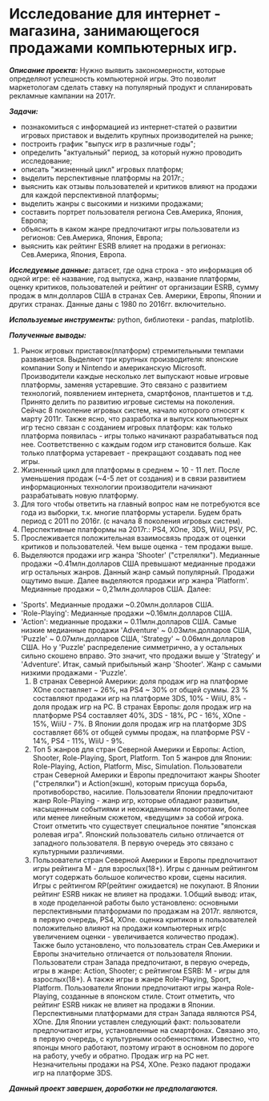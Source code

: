 # **Исследование для интернет - магазина, занимающегося продажами компьютерных игр.** 

***Описание проекта:*** 
Нужно выявить закономерности, которые определяют успешность компьютерной игры. Это позволит маркетологам сделать ставку на популярный продукт и спланировать рекламные кампании на 2017г.

***Задачи:***
  - познакомиться с информацией из интернет-статей о развитии игровых приставок и выделить крупных производителей на рынке;
  - построить график "выпуск игр в различные годы";
  - определить "актуальный" период, за который нужно проводить исследование;
  - описать "жизненный цикл" игровых платформ;
  - выделить перспективные платформы на 2017г.;
  - выяснить как отзывы пользователей и критиков влияют на продажи для каждой перспективной платформы;
  - выделить жанры с высокими и низкими продажами;
  - составить портрет пользователя региона Сев.Америка, Япония, Европа;
  - объяснить в каком жанре предпочитают игры пользователи из регионов: Сев.Америка, Япония, Европа;
  - выяснить как рейтинг ESRB влияет на продажи в регионах: Сев.Америка, Япония, Европа.
  
***Исследуемые данные:***
датасет, где одна строка - это информация об одной игре: её название, год выпуска, жанр, название платформы, оценку критиков, пользователей и рейтинг от организации ESRB, сумму продаж в млн.долларов США в странах Сев. Америки, Европы, Японии и других странах. Данные даны с 1980 по 2016гг. включительно.

***Используемые инструменты:*** python, библиотеки - pandas, matplotlib.

***Полученные выводы:***
  1.  Рынок игровых приставок(платформ) стремительными темпами развивается. Выделяют три крупных производителя: японские компании Sony и Nintendo и американскую Microsoft. Производители каждые несколько лет выпускают новые игровые платформы, заменяя устаревшие. Это связано с развитием технологий, появлением интернета, смартфонов, плантшетов и т.д. Принято делить по развитию игровые системы на поколения. Сейчас 8 поколение игровых систем, начало которого относят к марту 2011г.
  Также ясно, что разработка и выпуск компьютерных игр тесно связан с созданием игровых платформ: как только платформа появилась - игры только начинают разрабатываться под нее. Соответственно с каждым годом игр становится больше. Как только платформа устаревает - прекращают создавать под нее игры.
  1.   Жизненный цикл для платформы в среднем ~ 10 - 11 лет. После уменьшения продаж (~4-5 лет от создания) и в связи развитием информационных технологии производители начинают разрабатывать новую платформу.
  1. Для того чтобы ответить на главный вопрос нам не потребуются все года из выборки, т.к. многие платформы устарели. Будем брать период с 2011 по 2016г. (с начала 8 поколения игровых систем).
  1. Перспективные платформы на 2017г.: PS4, XOne, 3DS, WiiU, PSV, PC.
  1. Прослеживается положительная взаимосвязь продаж от оценки критиков и пользователей. Чем выше оценка - тем продажи выше.
  1. Выделяются продажи игр жанра 'Shooter' ("стрелялки"). Медианные продажи ~0.41млн.долларов США превышают медианные продажи игр остальных жанров.  Данный жанр самый популярный. Продажи ощутимо выше.
Далее выделяются продажи игр жанра 'Platform'. Медианные продажи ~ 0,21млн.долларов США.
Далее:
- 'Sports'. Медианные продажи ~0.20млн.долларов США. 
- 'Role-Playing': Медианные продажи ~0.16млн.долларов США.
- 'Action': медианные продажи ~ 0.11млн.долларов США.
Самые низкие медианные продажи 'Adventure' ~ 0.03млн.долларов США, 'Puzzle' ~ 0.07млн.долларов США, 'Strategy' ~ 0.06млн.долларов США. Но у 'Puzzle' распределение симметрично, а у остальных сильно скошено вправо. Это значит, что продажи выше у 'Strategy' и 'Adventure'. Итак, самый прибыльный жанр 'Shooter'. Жанр с самыми низкими продажами - 'Puzzle'.
  1. В странах Северной Америки: доля продаж игр на платформе XOne составляет ~ 26%, на PS4 ~ 30% от общей суммы. 23 % составляют продажи игр на платформе 3DS, 10% - WiiU, 8% - доля продаж игр на PC.
В странах Европы: доля продаж игр на платформе PS4 составляет 40%, 3DS - 18%, PC - 16%, XOne - 15%, WiiU - 7%.
В Японии доля продаж игр на платформе 3DS составляет 66% от общей суммы продаж, на платформе PSV - 14%, PS4 - 11%, WiiU - 9%.
  1. Топ 5 жанров для стран Северной Америки и Европы: Action, Shooter, Role-Playing, Sport, Platform.
Топ 5 жанров для Японии: Role-Playing, Action, Platform, Misc, Simulation.
Пользователи стран Северной Америки и Европы предпочитают жанры Shooter ("стрелялки") и Action(экшн), которым присуща борьба, противоборство, насилие.
Пользователи Японии предпочитают жанр Role-Playing - жанр игр, которые обладают развитым, насыщенным событиями и неожиданными поворотами, более или менее линейным сюжетом, «ведущим» за собой игрока. Стоит отметить что существует специальное понятие "японская ролевая игра".
Японский пользователь сильно отличается от западного пользователя. В первую очередь это связано с культурными различиями.
  1. Пользователи стран Северной Америки и Европы предпочитают игры рейтинга М - для взрослых(18+). Игры с данным рейтингом могут содержать большое количество крови, сцены насилия. Игры с рейтингом RP(рейтинг ожидается) не покупают. В Японии рейтинг ESRB никак не влияет на продажи.
  1.Общий вывод: 
  итак, в ходе проделанной работы было установлено:
основными перспективными платформами по продажам на 2017г. являются, в первую очередь, PS4, XOne.
оценка критиков и пользователей положительно влияют на продажи компьютерных игр(с увеличением оценки - увеличивается количество продаж). Также было установлено, что пользователь стран Сев.Америки и Европы значительно отличается от пользователя Японии.
Пользователи стран Запада предпочитают, в первую очередь, игры в жанре: Action, Shooter; с рейтингом ESRB: M - игры для взрослых(18+). А также игры в жанре Role-Playing, Sport, Platform.
Пользователи Японии предпочитают игры жанра Role-Playing, созданные в японском стиле. Стоит отметить, что рейтинг ESRB никак не влияет на продажи в Японии.
Перспективными платформами для стран Запада являются PS4, XOne.
Для Японии уставлен следующий факт: пользователи предпочитают игры, установленные на смартфонах. Связано это, в первую очередь, с культурными особенностями. Известно, что японцы много работают, поэтому играют в основном по дороге на работу, учебу и обратно.
Продаж игр на PC нет. Незначительны продажи на PS4, XOne. Резко падают продажи игр на платформе 3DS.

***Данный проект завершен, доработки не предполагаются.***

